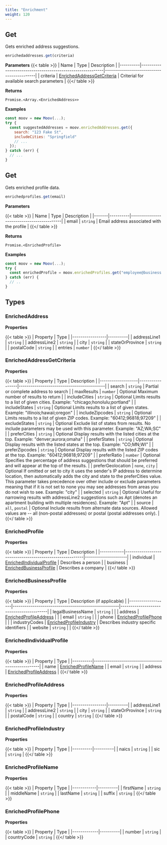 ```yaml
---
title: "Enrichment"
weight: 120
---
```


## Get

Gets enriched address suggestions.

```javascript
enrichedaddresses.get(criteria)
```

**Parameters**
{{< table >}}
| Name     | Type                                                      | Description                               |
|----------|-----------------------------------------------------------|-------------------------------------------|
| criteria | [EnrichedAddressGetCriteria](#enrichedaddressgetcriteria) | Criterial for available search parameters |
{{</ table >}}

**Returns**

`Promise.<Array.<EnrichedAddress>>`

**Examples**

```javascript
const moov = new Moov(...);
try {
  const suggestedAddresses = moov.enrichedAddresses.get({
    search: "123 Fake St",
    includeCities: "Springfield"
    // ...
  });
} catch (err) {
  // ...
}
```

## Get

Gets enriched profile data.

```javascript
enrichedprofiles.get(email)
```

**Parameters**

{{< table >}}
| Name  | Type     | Description                               |
|-------|----------|-------------------------------------------|
| email | `string` | Email address associated with the profile |
{{</ table >}}

**Returns**

`Promise.<EnrichedProfile>`

**Examples**

```javascript
const moov = new Moov(...);
try {
  const enrichedProfile = moov.enrichedProfiles.get("employee@business.com");
} catch (err) {
  // ..
}
```

## Types
### EnrichedAddress

**Properties**

{{< table >}}
| Property        | Type     |
|-----------------|----------|
| addressLine1    | `string` |
| addressLine2    | `string` |
| city            | `string` |
| stateOrProvince | `string` |
| postalCode      | `string` |
| entries         | `number` |
{{</ table >}}

### EnrichedAddressGetCriteria

**Properties**

{{< table >}}
| Property          | Type            | Description                               |
|-------------------|-----------------|-------------------------------------------|
| search            | `string`        | Partial or complete address to search |
| maxResults        | `number`        | Optional Maximum number of results to return |
| includeCities     | `string`        | Optional Limits results to a list of given cities. Example: "chicago;honolulu;portland" |
| includeStates     | `string`        | Optional Limits results to a list of given states. Example: "illinois;hawaii;oregon" |
| includeZipcodes   | `string`        | Optional Limits results to a list of given ZIP codes. Example: "60412;96818;97209" |
| excludeStates     | `string`        | Optional Exclude list of states from results. No include parameters may be used with this parameter. Example: "AZ;WA;SC" |
| preferCities      | `string`        | Optional Display results with the listed cities at the top. Example: "denver;aurora;omaha" |
| preferStates      | `string`        | Optional Display results with the listed states at the top. Example: "CO;MN;WI" |
| preferZipcodes    | `string`        | Optional Display results with the listed ZIP codes at the top. Example: "60412;96818;97209" |
| preferRatio       | `number`        | Optional Specifies the percentage of address suggestions that should be preferred and will appear at the top of the results. |
| preferGeolocation | `none`, `city`  | Optional If omitted or set to city it uses the sender's IP address to determine location, then automatically adds the city and state to the preferCities value. This parameter takes precedence over other include or exclude parameters meaning that if it is not set to none you may see addresses from areas you do not wish to see. Example: "city" |
| selected          | `string`        | Optional Useful for narrowing results with addressLine2 suggestions such as Apt (denotes an apartment building with multiple residences). Example: "Apt" |
| source            | `all`, `postal` | Optional Include results from alternate data sources. Allowed values are -- all (non-postal addresses) or postal (postal addresses only). |
{{</ table >}}

### EnrichedProfile

**Properties**

{{< table >}}
| Property   | Type                                                    | Description         |
|------------|---------------------------------------------------------|---------------------|
| individual | [EnrichedIndividualProfile](#enrichedindividualprofile) | Describes a person  |
| business   | [EnrichedBusinessProfile](#enrichedbusinessprofile)     | Describes a company |
{{</ table >}}

### EnrichedBusinessProfile

**Properties**

{{< table >}}
| Property          | Type                                                | Description (if applicable)             |
|-------------------|-----------------------------------------------------|-----------------------------------------|
| legalBusinessName | `string`                                            |                                         |
| address           | [EnrichedProfileAddress](#enrichedprofileaddress)   |                                         |
| email             | `string`                                            |                                         |
| phone             | [EnrichedProfilePhone](#enrichedprofilephone)       |                                         |
| industryCodes     | [EnrichedProfileIndustry](#enrichedprofileindustry) | Describes industry specific identifiers |
| website           | `string`                                            |                                         |
{{</ table >}}

### EnrichedIndividualProfile

**Properties**

{{< table >}}
| Property | Type                                              |
|----------|---------------------------------------------------|
| name     | [EnrichedProfileName](#enrichedprofilename)       |
| email    | `string`                                          |
| address  | [EnrichedProfileAddress](#enrichedprofileaddress) |
{{</ table >}}

### EnrichedProfileAddress

**Properties**

{{< table >}}
| Property        | Type     |
|-----------------|----------|
| addressLine1    | `string` |
| addressLine2    | `string` |
| city            | `string` |
| stateOrProvince | `string` |
| postalCode      | `string` |
| country         | `string` |
{{</ table >}}

### EnrichedProfileIndustry

**Properties**

{{< table >}}
| Property | Type     |
|----------|----------|
| naics    | `string` |
| sic      | `string` |
{{</ table >}}

### EnrichedProfileName

**Properties**

{{< table >}}
| Property   | Type     |
|------------|----------|
| firstName  | `string` |
| middleName | `string` |
| lastName   | `string` |
| suffix     | `string` |
{{</ table >}}

### EnrichedProfilePhone

**Properties**

{{< table >}}
| Property    | Type     |
|-------------|----------|
| number      | `string` |
| countryCode | `string` |
{{</ table >}}

